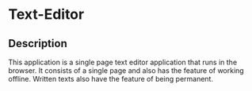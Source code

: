 # Text-Editor

## Description

This application is a single page text editor application that runs in the browser. It consists of a single page and also has the feature of working offline. Written texts also have the feature of being permanent.
